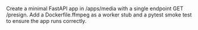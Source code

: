 Create a minimal FastAPI app in /apps/media with a single endpoint GET /presign. Add a Dockerfile.ffmpeg as a worker stub and a pytest smoke test to ensure the app runs correctly.